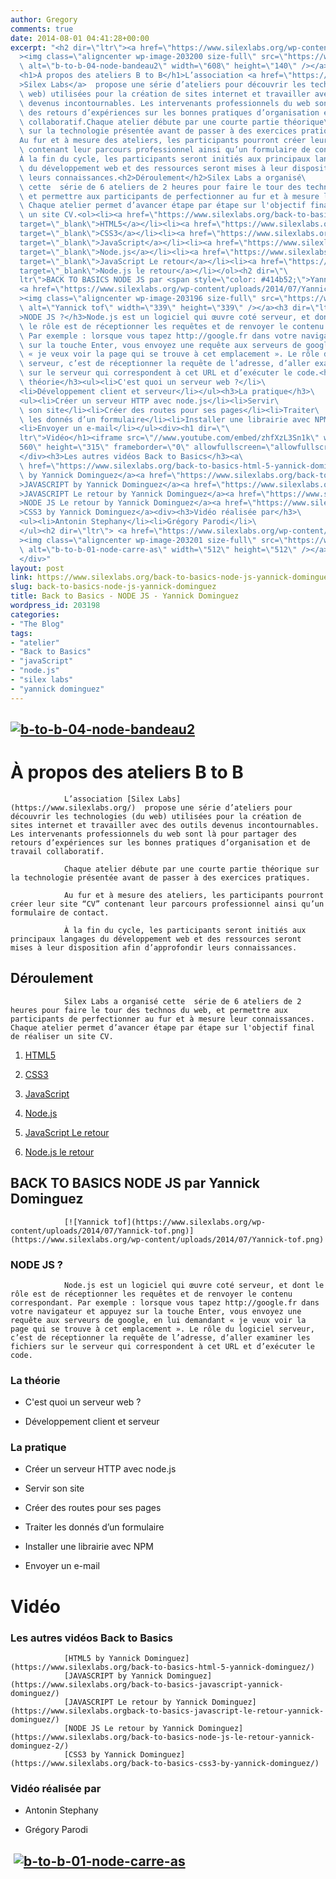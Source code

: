 ```yaml
---
author: Gregory
comments: true
date: 2014-08-01 04:41:28+00:00
excerpt: "<h2 dir=\"ltr\"><a href=\"https://www.silexlabs.org/wp-content/uploads/2014/07/b-to-b-04-node-bandeau2.png\"\
  ><img class=\"aligncenter wp-image-203200 size-full\" src=\"https://www.silexlabs.org/wp-content/uploads/2014/07/b-to-b-04-node-bandeau2.png\"\
  \ alt=\"b-to-b-04-node-bandeau2\" width=\"608\" height=\"140\" /></a></h2>\
  <h1>À propos des ateliers B to B</h1>L’association <a href=\"https://www.silexlabs.org/\"\
  >Silex Labs</a>  propose une série d’ateliers pour découvrir les technologies (du\
  \ web) utilisées pour la création de sites internet et travailler avec des outils\
  \ devenus incontournables. Les intervenants professionnels du web sont là pour partager\
  \ des retours d’expériences sur les bonnes pratiques d’organisation et de travail\
  \ collaboratif.Chaque atelier débute par une courte partie théorique\
  \ sur la technologie présentée avant de passer à des exercices pratiques.\
  Au fur et à mesure des ateliers, les participants pourront créer leur site “CV”\
  \ contenant leur parcours professionnel ainsi qu’un formulaire de contact.\
  À la fin du cycle, les participants seront initiés aux principaux langages\
  \ du développement web et des ressources seront mises à leur disposition afin d’approfondir\
  \ leurs connaissances.<h2>Déroulement</h2>Silex Labs a organisé\
  \ cette  série de 6 ateliers de 2 heures pour faire le tour des technos du web,\
  \ et permettre aux participants de perfectionner au fur et à mesure leur connaissances.\
  \ Chaque atelier permet d’avancer étape par étape sur l'objectif final de réaliser\
  \ un site CV.<ol><li><a href=\"https://www.silexlabs.org/back-to-basics-html-5-yannick-dominguez/\"\
  target=\"_blank\">HTML5</a></li><li><a href=\"https://www.silexlabs.org/back-to-basics-css3-by-yannick-dominguez/\"\
  target=\"_blank\">CSS3</a></li><li><a href=\"https://www.silexlabs.org/back-to-basics-javascript-yannick-dominguez/\"\
  target=\"_blank\">JavaScript</a></li><li><a href=\"https://www.silexlabs.org/back-to-basics-node-js-yannick-dominguez/\"\
  target=\"_blank\">Node.js</a></li><li><a href=\"https://www.silexlabs.org/back-to-basics-javascript-le-retour-yannick-dominguez/\"\
  target=\"_blank\">JavaScript Le retour</a></li><li><a href=\"https://www.silexlabs.org/back-to-basics-node-js-le-retour-yannick-dominguez-2/\"\
  target=\"_blank\">Node.js le retour</a></li></ol><h2 dir=\"\
  ltr\">BACK TO BASICS NODE JS par <span style=\"color: #414b52;\">Yannick Dominguez</span></h2>\
  <a href=\"https://www.silexlabs.org/wp-content/uploads/2014/07/Yannick-tof.png\"\
  ><img class=\"aligncenter wp-image-203196 size-full\" src=\"https://www.silexlabs.org/wp-content/uploads/2014/07/Yannick-tof.png\"\
  \ alt=\"Yannick tof\" width=\"339\" height=\"339\" /></a><h3 dir=\"ltr\"\
  >NODE JS ?</h3>Node.js est un logiciel qui œuvre coté serveur, et dont\
  \ le rôle est de réceptionner les requêtes et de renvoyer le contenu correspondant.\
  \ Par exemple : lorsque vous tapez http://google.fr dans votre navigateur et appuyez\
  \ sur la touche Enter, vous envoyez une requête aux serveurs de google, en lui demandant\
  \ « je veux voir la page qui se trouve à cet emplacement ». Le rôle du logiciel\
  \ serveur, c’est de réceptionner la requête de l’adresse, d’aller examiner les fichiers\
  \ sur le serveur qui correspondent à cet URL et d’exécuter le code.<h3>La\
  \ théorie</h3><ul><li>C'est quoi un serveur web ?</li>\
  <li>Développement client et serveur</li></ul><h3>La pratique</h3>\
  <ul><li>Créer un serveur HTTP avec node.js</li><li>Servir\
  \ son site</li><li>Créer des routes pour ses pages</li><li>Traiter\
  \ les donnés d’un formulaire</li><li>Installer une librairie avec NPM</li>\
  <li>Envoyer un e-mail</li></ul><div><h1 dir=\"\
  ltr\">Vidéo</h1><iframe src=\"//www.youtube.com/embed/zhfXzL3Sn1k\" width=\"\
  560\" height=\"315\" frameborder=\"0\" allowfullscreen=\"allowfullscreen\"></iframe>\
  </div><h3>Les autres vidéos Back to Basics</h3><a\
  \ href=\"https://www.silexlabs.org/back-to-basics-html-5-yannick-dominguez/\">HTML5\
  \ by Yannick Dominguez</a><a href=\"https://www.silexlabs.org/back-to-basics-javascript-yannick-dominguez/\"\
  >JAVASCRIPT by Yannick Dominguez</a><a href=\"https://www.silexlabs.orgback-to-basics-javascript-le-retour-yannick-dominguez/\"\
  >JAVASCRIPT Le retour by Yannick Dominguez</a><a href=\"https://www.silexlabs.org/back-to-basics-node-js-le-retour-yannick-dominguez-2/\"\
  >NODE JS Le retour by Yannick Dominguez</a><a href=\"https://www.silexlabs.org/back-to-basics-css3-by-yannick-dominguez/\"\
  >CSS3 by Yannick Dominguez</a><div><h3>Vidéo réalisée par</h3>\
  <ul><li>Antonin Stephany</li><li>Grégory Parodi</li>\
  </ul><h2 dir=\"ltr\"> <a href=\"https://www.silexlabs.org/wp-content/uploads/2014/07/b-to-b-01-node-carre-as.png\"\
  ><img class=\"aligncenter wp-image-203201 size-full\" src=\"https://www.silexlabs.org/wp-content/uploads/2014/07/b-to-b-01-node-carre-as.png\"\
  \ alt=\"b-to-b-01-node-carre-as\" width=\"512\" height=\"512\" /></a></h2>\
  </div>"
layout: post
link: https://www.silexlabs.org/back-to-basics-node-js-yannick-dominguez/
slug: back-to-basics-node-js-yannick-dominguez
title: Back to Basics - NODE JS - Yannick Dominguez
wordpress_id: 203198
categories:
- "The Blog"
tags:
- "atelier"
- "Back to Basics"
- "javaScript"
- "node.js"
- "silex labs"
- "yannick dominguez"
---
```


## [![b-to-b-04-node-bandeau2](https://www.silexlabs.org/wp-content/uploads/2014/07/b-to-b-04-node-bandeau2.png)](https://www.silexlabs.org/wp-content/uploads/2014/07/b-to-b-04-node-bandeau2.png)




# À propos des ateliers B to B


				L’association [Silex Labs](https://www.silexlabs.org/)  propose une série d’ateliers pour découvrir les technologies (du web) utilisées pour la création de sites internet et travailler avec des outils devenus incontournables. Les intervenants professionnels du web sont là pour partager des retours d’expériences sur les bonnes pratiques d’organisation et de travail collaboratif.

				Chaque atelier débute par une courte partie théorique sur la technologie présentée avant de passer à des exercices pratiques.

				Au fur et à mesure des ateliers, les participants pourront créer leur site “CV” contenant leur parcours professionnel ainsi qu’un formulaire de contact.

				À la fin du cycle, les participants seront initiés aux principaux langages du développement web et des ressources seront mises à leur disposition afin d’approfondir leurs connaissances.


## Déroulement


				Silex Labs a organisé cette  série de 6 ateliers de 2 heures pour faire le tour des technos du web, et permettre aux participants de perfectionner au fur et à mesure leur connaissances. Chaque atelier permet d’avancer étape par étape sur l'objectif final de réaliser un site CV.




  1. [HTML5](https://www.silexlabs.org/back-to-basics-html-5-yannick-dominguez/)


  2. [CSS3](https://www.silexlabs.org/back-to-basics-css3-by-yannick-dominguez/)


  3. [JavaScript](https://www.silexlabs.org/back-to-basics-javascript-yannick-dominguez/)


  4. [Node.js](https://www.silexlabs.org/back-to-basics-node-js-yannick-dominguez/)


  5. [JavaScript Le retour](https://www.silexlabs.org/back-to-basics-javascript-le-retour-yannick-dominguez/)


  6. [Node.js le retour](https://www.silexlabs.org/back-to-basics-node-js-le-retour-yannick-dominguez-2/)




## BACK TO BASICS NODE JS par Yannick Dominguez


				[![Yannick tof](https://www.silexlabs.org/wp-content/uploads/2014/07/Yannick-tof.png)](https://www.silexlabs.org/wp-content/uploads/2014/07/Yannick-tof.png)


### NODE JS ?


				Node.js est un logiciel qui œuvre coté serveur, et dont le rôle est de réceptionner les requêtes et de renvoyer le contenu correspondant. Par exemple : lorsque vous tapez http://google.fr dans votre navigateur et appuyez sur la touche Enter, vous envoyez une requête aux serveurs de google, en lui demandant « je veux voir la page qui se trouve à cet emplacement ». Le rôle du logiciel serveur, c’est de réceptionner la requête de l’adresse, d’aller examiner les fichiers sur le serveur qui correspondent à cet URL et d’exécuter le code.


### La théorie






  * C'est quoi un serveur web ?


  * Développement client et serveur




### La pratique






  * Créer un serveur HTTP avec node.js


  * Servir son site


  * Créer des routes pour ses pages


  * Traiter les donnés d’un formulaire


  * Installer une librairie avec NPM


  * Envoyer un e-mail







# Vidéo









### Les autres vidéos Back to Basics


				[HTML5 by Yannick Dominguez](https://www.silexlabs.org/back-to-basics-html-5-yannick-dominguez/)
				[JAVASCRIPT by Yannick Dominguez](https://www.silexlabs.org/back-to-basics-javascript-yannick-dominguez/)
				[JAVASCRIPT Le retour by Yannick Dominguez](https://www.silexlabs.orgback-to-basics-javascript-le-retour-yannick-dominguez/)
				[NODE JS Le retour by Yannick Dominguez](https://www.silexlabs.org/back-to-basics-node-js-le-retour-yannick-dominguez-2/)
				[CSS3 by Yannick Dominguez](https://www.silexlabs.org/back-to-basics-css3-by-yannick-dominguez/)





### Vidéo réalisée par






  * Antonin Stephany


  * Grégory Parodi




##  [![b-to-b-01-node-carre-as](https://www.silexlabs.org/wp-content/uploads/2014/07/b-to-b-01-node-carre-as.png)](https://www.silexlabs.org/wp-content/uploads/2014/07/b-to-b-01-node-carre-as.png)



